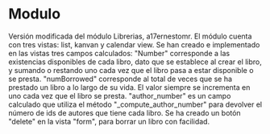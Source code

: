 # Modulo

Versión modificada del módulo Librerias, a17ernestomr. 
El módulo cuenta con tres vistas: list, kanvan y calendar view.
Se han creado e implementado en las vistas tres campos calculados: 
    "Number" corresponde a las existencias disponibles de cada libro, dato que se establece al crear el libro, y sumando o restando uno cada vez que el libro pasa a estar disponible o se presta.
    "numBorrowed" corresponde al total de veces que se ha prestado un libro a lo largo de su vida. El valor siempre se incrementa en uno cada vez que el libro se presta.
    "author_number" es un campo calculado que utiliza el método "_compute_author_number" para devolver el número de ids de autores que tiene cada libro.
Se ha creado un botón "delete" en la vista "form", para borrar un libro con facilidad. 